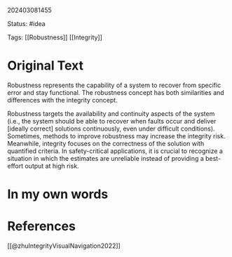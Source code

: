 202403081455

Status: #idea

Tags: [[Robustness]] [[Integrity]]

# Original Text
Robustness represents the capability of a system to recover from specific error and stay functional. The robustness concept has both similarities and differences with the integrity concept.

Robustness targets the availability and continuity aspects of the system (i.e., the system should be able to recover when faults occur and deliver [ideally correct] solutions continuously, even under difficult conditions). Sometimes, methods to improve robustness may increase the integrity risk. Meanwhile, integrity focuses on the correctness of the solution with quantified criteria. In safety-critical applications, it is crucial to recognize a situation in which the estimates are unreliable instead of providing a best-effort output at high risk.
# In my own words

# References
[[@zhuIntegrityVisualNavigation2022]]